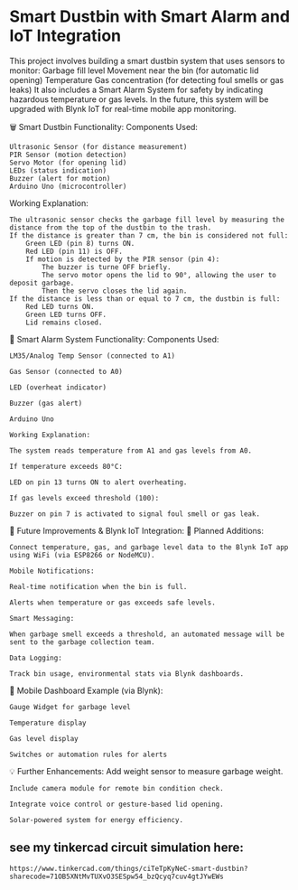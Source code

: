 # Smart Dustbin with Smart Alarm and IoT Integration

This project involves building a smart dustbin system that uses sensors to monitor:
    Garbage fill level
    Movement near the bin (for automatic lid opening)
    Temperature
    Gas concentration (for detecting foul smells or gas leaks)
It also includes a Smart Alarm System for safety by indicating hazardous temperature or gas levels. In the future, this system will be upgraded with Blynk IoT for real-time mobile app monitoring.

🗑️ Smart Dustbin Functionality:
Components Used:

    Ultrasonic Sensor (for distance measurement)
    PIR Sensor (motion detection)
    Servo Motor (for opening lid)
    LEDs (status indication)
    Buzzer (alert for motion)
    Arduino Uno (microcontroller)

Working Explanation:

    The ultrasonic sensor checks the garbage fill level by measuring the distance from the top of the dustbin to the trash.
    If the distance is greater than 7 cm, the bin is considered not full:
        Green LED (pin 8) turns ON.
        Red LED (pin 11) is OFF.
        If motion is detected by the PIR sensor (pin 4):
            The buzzer is turne OFF briefly.
            The servo motor opens the lid to 90°, allowing the user to deposit garbage.
            Then the servo closes the lid again.
    If the distance is less than or equal to 7 cm, the dustbin is full:
        Red LED turns ON.
        Green LED turns OFF.
        Lid remains closed.

🚨 Smart Alarm System Functionality:
 Components Used:
    
    LM35/Analog Temp Sensor (connected to A1)
    
    Gas Sensor (connected to A0)
    
    LED (overheat indicator)
    
    Buzzer (gas alert)
    
    Arduino Uno
    
    Working Explanation:
    
    The system reads temperature from A1 and gas levels from A0.
    
    If temperature exceeds 80°C:
    
    LED on pin 13 turns ON to alert overheating.
    
    If gas levels exceed threshold (100):
    
    Buzzer on pin 7 is activated to signal foul smell or gas leak.

🔄 Future Improvements & Blynk IoT Integration:
  🔗 Planned Additions:
    
    Connect temperature, gas, and garbage level data to the Blynk IoT app using WiFi (via ESP8266 or NodeMCU).
    
    Mobile Notifications:
    
    Real-time notification when the bin is full.
    
    Alerts when temperature or gas exceeds safe levels.
    
    Smart Messaging:
    
    When garbage smell exceeds a threshold, an automated message will be sent to the garbage collection team.
    
    Data Logging:
    
    Track bin usage, environmental stats via Blynk dashboards.

📱 Mobile Dashboard Example (via Blynk):
    
    Gauge Widget for garbage level
    
    Temperature display
    
    Gas level display
    
    Switches or automation rules for alerts

💡 Further Enhancements:
    Add weight sensor to measure garbage weight.
    
    Include camera module for remote bin condition check.
    
    Integrate voice control or gesture-based lid opening.
    
    Solar-powered system for energy efficiency.

## see my tinkercad circuit simulation here: 
    https://www.tinkercad.com/things/ciTeTpKyNeC-smart-dustbin?sharecode=71OB5XNtMvTUXvO3SESpw54_bzQcyq7cuv4gtJYwEWs
